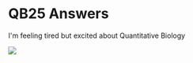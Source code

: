 # QB25 Answers

I'm feeling tired but excited about Quantitative Biology

![](https://bioart.niaid.nih.gov/api/bioarts/612/files/659801)
